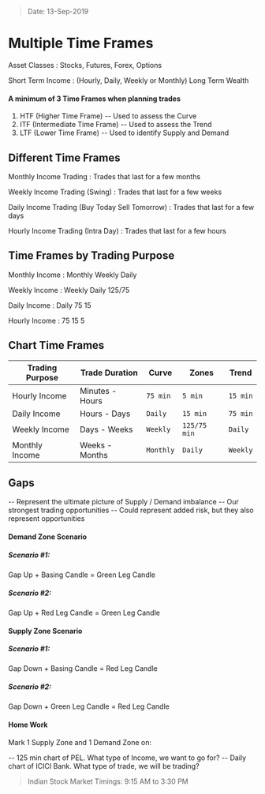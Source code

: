 > Date: 13-Sep-2019
# Multiple Time Frames

Asset Classes
: Stocks, Futures, Forex, Options

Short Term Income
: (Hourly, Daily, Weekly or Monthly)
Long Term Wealth

#### A minimum of 3 Time Frames when planning trades
1. HTF (Higher Time Frame) -- Used to assess the Curve
2. ITF (Intermediate Time Frame) -- Used to assess the Trend
3. LTF (Lower Time Frame) -- Used to identify Supply and Demand

## Different Time Frames
Monthly Income Trading
: Trades that last for a few months

Weekly Income Trading (Swing)
: Trades that last for a few weeks

Daily Income Trading (Buy Today Sell Tomorrow)
: Trades that last for a few days

Hourly Income Trading (Intra Day)
: Trades that last for a few hours

## Time Frames by Trading Purpose
Monthly Income
: Monthly
  Weekly
  Daily

Weekly Income
: Weekly
  Daily
  125/75

Daily Income
: Daily
  75
  15

Hourly Income
: 75
  15
  5

## Chart Time Frames
| Trading Purpose	| Trade Duration	| Curve     | Zones         | Trend     |
|-------------------|-------------------|-----------|---------------|-----------|
|Hourly Income		|Minutes - Hours	|`75 min`	|`5 min`		|`15 min` 	|
|Daily Income		|Hours - Days		|`Daily`    |`15 min`       |`75 min`	|
|Weekly Income		|Days - Weeks		|`Weekly`   |`125/75 min`	|`Daily`	|
|Monthly Income		|Weeks - Months		|`Monthly`  |`Daily`		|`Weekly`	|


## Gaps
-- Represent the ultimate picture of Supply / Demand imbalance
-- Our strongest trading opportunities
-- Could represent added risk, but they also represent opportunities

#### Demand Zone Scenario
##### Scenario #1:
Gap Up + Basing Candle = Green Leg Candle
##### Scenario #2:
Gap Up + Red Leg Candle = Green Leg Candle

#### Supply Zone Scenario
##### Scenario #1:
Gap Down + Basing Candle = Red Leg Candle
##### Scenario #2:
Gap Down + Green Leg Candle = Red Leg Candle

#### Home Work
Mark 1 Supply Zone and 1 Demand Zone on:

-- 125 min chart of PEL.  What type of Income, we want to go for?
-- Daily chart of ICICI Bank.  What type of trade, we will be trading?


> Indian Stock Market Timings: 9:15 AM to 3:30 PM
<!--stackedit_data:
eyJoaXN0b3J5IjpbMTMzNDU2OTUzNCwyMTc2NTg1NzYsMTkyNz
Y4NzU3MywxOTAxMjU2OTcxLDEzMDE1NzQwMjAsLTEyNzExMTQ5
MjgsNDE4MjI3ODI3LDcwMzYwNTEwM119
-->